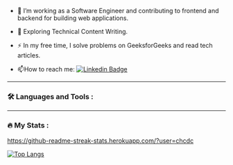 - :telescope: I’m working as a Software Engineer and contributing to frontend and backend for building web applications.

- :seedling: Exploring Technical Content Writing.

- :zap: In my free time, I solve problems on GeeksforGeeks and read tech articles.

- :mailbox:How to reach me: [![Linkedin Badge](https://img.shields.io/badge/-kakbar-blue?style=flat&logo=Linkedin&logoColor=white)](your-linkedin-url)


---

### :hammer_and_wrench: Languages and Tools :

---

### :fire: My Stats :

https://github-readme-streak-stats.herokuapp.com/?user=chcdc



[![Top Langs](https://github-readme-stats.vercel.app/api/top-langs/?username=chcdc)](https://github.com/anuraghazra/github-readme-stats)
